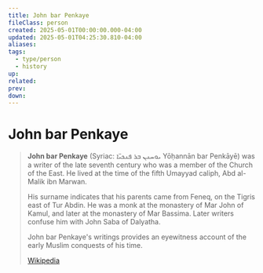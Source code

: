 ```yaml
---
title: John bar Penkaye
fileClass: person
created: 2025-05-01T00:00:00.000-04:00
updated: 2025-05-01T04:25:30.810-04:00
aliases: 
tags: 
  - type/person
  - history 
up: 
related: 
prev: 
down: 
---
```


# John bar Penkaye

 
> **John bar Penkaye** (Syriac: ܝܘܚܢܢ ܒܪ ܦܢܟܝ̈ܐ Yōḥannān bar Penkāyē) was a writer of the late seventh century who was a member of the Church of the East. He lived at the time of the fifth Umayyad caliph, Abd al-Malik ibn Marwan.
>
> His surname indicates that his parents came from Feneq, on the Tigris east of Tur Abdin. He was a monk at the monastery of Mar John of Kamul, and later at the monastery of Mar Bassima. Later writers confuse him with John Saba of Dalyatha.
>
> John bar Penkaye's writings provides an eyewitness account of the early Muslim conquests of his time.
>
> [Wikipedia](https://en.wikipedia.org/wiki/John%20bar%20Penkaye)

